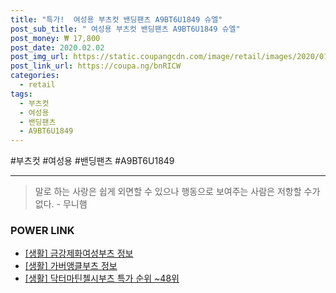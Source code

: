```yaml
--- 
title: "특가!  여성용 부츠컷 밴딩팬츠 A9BT6U1849 슈엘" 
post_sub_title: " 여성용 부츠컷 밴딩팬츠 A9BT6U1849 슈엘" 
post_money: ₩ 17,800 
post_date: 2020.02.02 
post_img_url: https://static.coupangcdn.com/image/retail/images/2020/01/13/14/8/8388a8f1-bfd1-422f-ba04-6a8cf3d16213.jpg 
post_link_url: https://coupa.ng/bnRICW 
categories: 
  - retail 
tags: 
  - 부츠컷 
  - 여성용 
  - 밴딩팬츠 
  - A9BT6U1849 
--- 
```

  #부츠컷 #여성용 #밴딩팬츠 #A9BT6U1849 
<hr> 

> 말로 하는 사랑은 쉽게 외면할 수 있으나 행동으로 보여주는 사람은 저항할 수가 없다. - 무니햄 


### POWER LINK

* <a href="https://blog.naver.com/sakai111/221767409008" target="_blank"> [생활] 금강제화여성부츠 정보 </a>
* <a href="https://blog.naver.com/santokki14/221774774099" target="_blank"> [생활] 가버앵클부츠 정보 </a>
* <a href="https://blog.naver.com/sakai111/221784309436" target="_blank"> [생활] 닥터마틴첼시부츠 특가 순위 ~48위</a>
